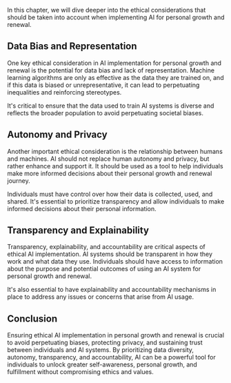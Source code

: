 

In this chapter, we will dive deeper into the ethical considerations that should be taken into account when implementing AI for personal growth and renewal.

Data Bias and Representation
----------------------------

One key ethical consideration in AI implementation for personal growth and renewal is the potential for data bias and lack of representation. Machine learning algorithms are only as effective as the data they are trained on, and if this data is biased or unrepresentative, it can lead to perpetuating inequalities and reinforcing stereotypes.

It's critical to ensure that the data used to train AI systems is diverse and reflects the broader population to avoid perpetuating societal biases.

Autonomy and Privacy
--------------------

Another important ethical consideration is the relationship between humans and machines. AI should not replace human autonomy and privacy, but rather enhance and support it. It should be used as a tool to help individuals make more informed decisions about their personal growth and renewal journey.

Individuals must have control over how their data is collected, used, and shared. It's essential to prioritize transparency and allow individuals to make informed decisions about their personal information.

Transparency and Explainability
-------------------------------

Transparency, explainability, and accountability are critical aspects of ethical AI implementation. AI systems should be transparent in how they work and what data they use. Individuals should have access to information about the purpose and potential outcomes of using an AI system for personal growth and renewal.

It's also essential to have explainability and accountability mechanisms in place to address any issues or concerns that arise from AI usage.

Conclusion
----------

Ensuring ethical AI implementation in personal growth and renewal is crucial to avoid perpetuating biases, protecting privacy, and sustaining trust between individuals and AI systems. By prioritizing data diversity, autonomy, transparency, and accountability, AI can be a powerful tool for individuals to unlock greater self-awareness, personal growth, and fulfillment without compromising ethics and values.
